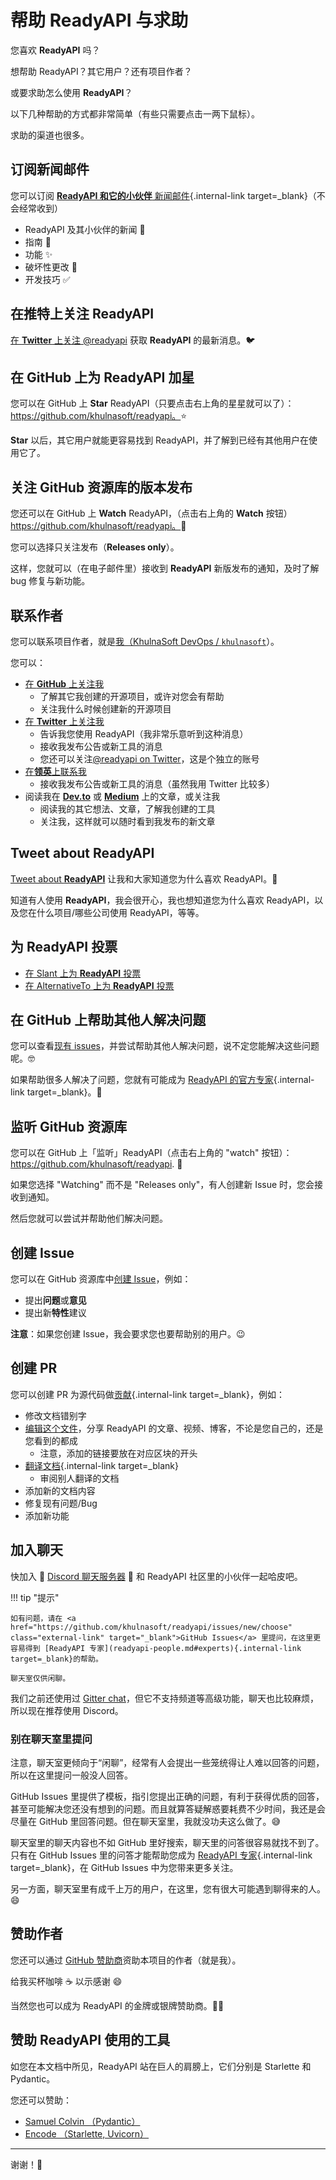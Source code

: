 # 帮助 ReadyAPI 与求助

您喜欢 **ReadyAPI** 吗？

想帮助 ReadyAPI？其它用户？还有项目作者？

或要求助怎么使用 **ReadyAPI**？

以下几种帮助的方式都非常简单（有些只需要点击一两下鼠标）。

求助的渠道也很多。

## 订阅新闻邮件

您可以订阅 [**ReadyAPI 和它的小伙伴** 新闻邮件](/newsletter/){.internal-link target=_blank}（不会经常收到）

* ReadyAPI 及其小伙伴的新闻 🚀
* 指南 📝
* 功能 ✨
* 破坏性更改 🚨
* 开发技巧 ✅

## 在推特上关注 ReadyAPI

<a href="https://twitter.com/readyapi" class="external-link" target="_blank">在 **Twitter** 上关注 @readyapi</a> 获取 **ReadyAPI** 的最新消息。🐦

## 在 GitHub 上为 **ReadyAPI** 加星

您可以在 GitHub 上 **Star** ReadyAPI（只要点击右上角的星星就可以了）： <a href="https://github.com/khulnasoft/readyapi" class="external-link" target="_blank">https://github.com/khulnasoft/readyapi。</a>⭐️

**Star** 以后，其它用户就能更容易找到 ReadyAPI，并了解到已经有其他用户在使用它了。

## 关注 GitHub 资源库的版本发布

您还可以在 GitHub 上 **Watch** ReadyAPI，（点击右上角的 **Watch** 按钮）<a href="https://github.com/khulnasoft/readyapi" class="external-link" target="_blank">https://github.com/khulnasoft/readyapi。</a>👀

您可以选择只关注发布（**Releases only**）。

这样，您就可以（在电子邮件里）接收到 **ReadyAPI** 新版发布的通知，及时了解 bug 修复与新功能。

## 联系作者

您可以联系项目作者，就是<a href="https://khulnasoft.com" class="external-link" target="_blank">我（KhulnaSoft DevOps / `khulnasoft`</a>）。

您可以：

* <a href="https://github.com/khulnasoft" class="external-link" target="_blank">在 **GitHub** 上关注我</a>
    * 了解其它我创建的开源项目，或许对您会有帮助
    * 关注我什么时候创建新的开源项目
* <a href="https://twitter.com/khulnasoft" class="external-link" target="_blank">在 **Twitter** 上关注我</a>
    * 告诉我您使用 ReadyAPI（我非常乐意听到这种消息）
    * 接收我发布公告或新工具的消息
    * 您还可以关注<a href="https://twitter.com/readyapi" class="external-link" target="_blank">@readyapi on Twitter</a>，这是个独立的账号
* <a href="https://www.linkedin.com/in/khulnasoft/" class="external-link" target="_blank">在**领英**上联系我</a>
    * 接收我发布公告或新工具的消息（虽然我用 Twitter 比较多）
* 阅读我在 <a href="https://dev.to/khulnasoft" class="external-link" target="_blank">**Dev.to**</a> 或 <a href="https://medium.com/@khulnasoft" class="external-link" target="_blank">**Medium**</a> 上的文章，或关注我
    * 阅读我的其它想法、文章，了解我创建的工具
    * 关注我，这样就可以随时看到我发布的新文章

## Tweet about **ReadyAPI**

<a href="https://twitter.com/compose/tweet?text=I'm loving @readyapi because... https://github.com/khulnasoft/readyapi" class="external-link" target="_blank">Tweet about **ReadyAPI**</a> 让我和大家知道您为什么喜欢 ReadyAPI。🎉

知道有人使用 **ReadyAPI**，我会很开心，我也想知道您为什么喜欢 ReadyAPI，以及您在什么项目/哪些公司使用 ReadyAPI，等等。

## 为 ReadyAPI 投票

* <a href="https://www.slant.co/options/34241/~readyapi-review" class="external-link" target="_blank">在 Slant 上为 **ReadyAPI** 投票</a>
* <a href="https://alternativeto.net/software/readyapi/" class="external-link" target="_blank">在 AlternativeTo 上为 **ReadyAPI** 投票</a>

## 在 GitHub 上帮助其他人解决问题

您可以查看<a href="https://github.com/khulnasoft/readyapi/issues" class="external-link" target="_blank">现有 issues</a>，并尝试帮助其他人解决问题，说不定您能解决这些问题呢。🤓

如果帮助很多人解决了问题，您就有可能成为 [ReadyAPI 的官方专家](readyapi-people.md#experts){.internal-link target=_blank}。🎉

## 监听 GitHub 资源库

您可以在 GitHub 上「监听」ReadyAPI（点击右上角的 "watch" 按钮）： <a href="https://github.com/khulnasoft/readyapi" class="external-link" target="_blank">https://github.com/khulnasoft/readyapi</a>. 👀

如果您选择 "Watching" 而不是 "Releases only"，有人创建新 Issue 时，您会接收到通知。

然后您就可以尝试并帮助他们解决问题。

## 创建 Issue

您可以在 GitHub 资源库中<a href="https://github.com/khulnasoft/readyapi/issues/new/choose" class="external-link" target="_blank">创建 Issue</a>，例如：

* 提出**问题**或**意见**
* 提出新**特性**建议

**注意**：如果您创建 Issue，我会要求您也要帮助别的用户。😉

## 创建 PR

您可以创建 PR 为源代码做[贡献](contributing.md){.internal-link target=_blank}，例如：

* 修改文档错别字
* <a href="https://github.com/khulnasoft/readyapi/edit/master/docs/en/data/external_links.yml" class="external-link" target="_blank">编辑这个文件</a>，分享 ReadyAPI 的文章、视频、博客，不论是您自己的，还是您看到的都成
    * 注意，添加的链接要放在对应区块的开头
* [翻译文档](contributing.md#translations){.internal-link target=_blank}
    * 审阅别人翻译的文档
* 添加新的文档内容
* 修复现有问题/Bug
* 添加新功能

## 加入聊天

快加入 👥 <a href="https://discord.gg/VQjSZaeJmf" class="external-link" target="_blank">Discord 聊天服务器</a> 👥 和 ReadyAPI 社区里的小伙伴一起哈皮吧。

!!! tip "提示"

    如有问题，请在 <a href="https://github.com/khulnasoft/readyapi/issues/new/choose" class="external-link" target="_blank">GitHub Issues</a> 里提问，在这里更容易得到 [ReadyAPI 专家](readyapi-people.md#experts){.internal-link target=_blank}的帮助。

    聊天室仅供闲聊。

我们之前还使用过 <a href="https://gitter.im/khulnasoft/readyapi" class="external-link" target="_blank">Gitter chat</a>，但它不支持频道等高级功能，聊天也比较麻烦，所以现在推荐使用 Discord。

### 别在聊天室里提问

注意，聊天室更倾向于“闲聊”，经常有人会提出一些笼统得让人难以回答的问题，所以在这里提问一般没人回答。

GitHub Issues 里提供了模板，指引您提出正确的问题，有利于获得优质的回答，甚至可能解决您还没有想到的问题。而且就算答疑解惑要耗费不少时间，我还是会尽量在 GitHub 里回答问题。但在聊天室里，我就没功夫这么做了。😅

聊天室里的聊天内容也不如 GitHub 里好搜索，聊天里的问答很容易就找不到了。只有在 GitHub Issues 里的问答才能帮助您成为  [ReadyAPI 专家](readyapi-people.md#experts){.internal-link target=_blank}，在 GitHub Issues 中为您带来更多关注。

另一方面，聊天室里有成千上万的用户，在这里，您有很大可能遇到聊得来的人。😄

## 赞助作者

您还可以通过 <a href="https://github.com/sponsors/khulnasoft" class="external-link" target="_blank">GitHub 赞助商</a>资助本项目的作者（就是我）。

给我买杯咖啡 ☕️ 以示感谢 😄

当然您也可以成为 ReadyAPI 的金牌或银牌赞助商。🏅🎉

## 赞助 ReadyAPI 使用的工具

如您在本文档中所见，ReadyAPI 站在巨人的肩膀上，它们分别是 Starlette 和 Pydantic。

您还可以赞助：

* <a href="https://github.com/sponsors/samuelcolvin" class="external-link" target="_blank">Samuel Colvin （Pydantic）</a>
* <a href="https://github.com/sponsors/encode" class="external-link" target="_blank">Encode （Starlette, Uvicorn）</a>

---

谢谢！🚀
